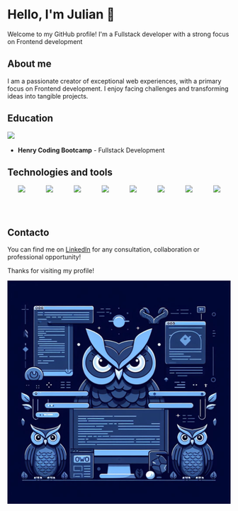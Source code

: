 



# Hello, I'm Julian 👋

Welcome to my GitHub profile! I'm a Fullstack developer with a strong focus on Frontend development

## About me
I am a passionate creator of exceptional web experiences, with a primary focus on Frontend development. I enjoy facing challenges and transforming ideas into tangible projects.

## Education
<img src="https://assets.soyhenry.com/logos/ISOLOGO_HENRY_BLACK.png" width="60px">

- **Henry Coding Bootcamp** - Fullstack Development 


## Technologies and tools
<div style="display: flex; justify-content: space-around; align-items: center;">
  <img height="64px" src="https://cdn.icon-icons.com/icons2/2107/PNG/512/file_type_js_official_icon_130509.png">
  <img height="64px" src="https://cdn.icon-icons.com/icons2/2107/PNG/512/file_type_html_icon_130541.png">
  <img height="64px" src="https://cdn.icon-icons.com/icons2/2107/PNG/512/file_type_css_icon_130661.png">
  <img height="64px" src="https://cdn.icon-icons.com/icons2/2415/PNG/512/react_original_logo_icon_146374.png">
  <img height="64px" src="https://cdn.icon-icons.com/icons2/2415/PNG/512/redux_original_logo_icon_146365.png">
  <img height="64px" src="https://cdn.icon-icons.com/icons2/2107/PNG/512/file_type_node_icon_130301.png">
  <img height="64px" src="https://cdn.icon-icons.com/icons2/2415/PNG/512/postgresql_plain_logo_icon_146389.png">
  <img height="64px" src="https://cdn.icon-icons.com/icons2/2415/PNG/512/sequelize_original_logo_icon_146348.png">  
</div>

## Contacto
You can find me on [LinkedIn](https://www.linkedin.com/in/julian-casta%C3%B1o-a-264a89278/) for any consultation, collaboration or professional opportunity!

Thanks for visiting my profile!

<div style="width: 100%; height: 200px;">
  <img style="object-fit: cover; object-position: center;" src="/noctowls-banner.jpg" >
</div>
